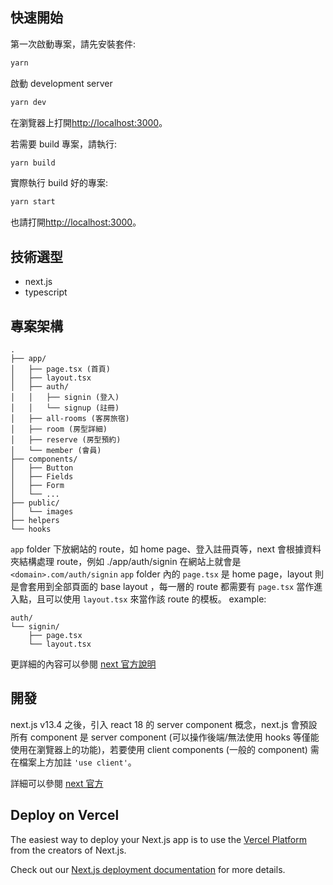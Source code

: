## 快速開始

第一次啟動專案，請先安裝套件:
```bash
yarn
```

啟動 development server
```bash
yarn dev
```

在瀏覽器上打開[http://localhost:3000](http://localhost:3000)。

若需要 build 專案，請執行:
```bash
yarn build
```

實際執行 build 好的專案:
```bash
yarn start
```

也請打開[http://localhost:3000](http://localhost:3000)。

## 技術選型
- next.js
- typescript

## 專案架構
```
.
├── app/
│   ├── page.tsx (首頁)
│   ├── layout.tsx
│   ├── auth/
│   │   ├── signin (登入)
│   │   └── signup (註冊)
│   ├── all-rooms (客房旅宿)
│   ├── room (房型詳細)
│   ├── reserve (房型預約)
│   └── member (會員)
├── components/
│   ├── Button
│   ├── Fields
│   ├── Form
│   └── ...
├── public/
│   └── images
├── helpers
└── hooks
```

`app` folder 下放網站的 route，如 home page、登入註冊頁等，next 會根據資料夾結構處理 route，例如 ./app/auth/signin 在網站上就會是 `<domain>.com/auth/signin`
`app` folder 內的 `page.tsx` 是 home page，layout 則是會套用到全部頁面的 base layout ，每一層的 route 都需要有 `page.tsx` 當作進入點，且可以使用 `layout.tsx` 來當作該 route 的模板。
example: 
```
auth/
└── signin/
    ├── page.tsx
    └── layout.tsx
```
更詳細的內容可以參閱 [next 官方說明](https://nextjs.org/docs/getting-started/project-structure)

## 開發
next.js v13.4 之後，引入 react 18 的 server component 概念，next.js 會預設所有 component 是 server component (可以操作後端/無法使用 hooks 等僅能使用在瀏覽器上的功能)，若要使用 client components (一般的 component) 需在檔案上方加註 `'use client'`。

詳細可以參閱 [next 官方](https://nextjs.org/docs/app/building-your-application/rendering/server-components)

## Deploy on Vercel

The easiest way to deploy your Next.js app is to use the [Vercel Platform](https://vercel.com/new?utm_medium=default-template&filter=next.js&utm_source=create-next-app&utm_campaign=create-next-app-readme) from the creators of Next.js.

Check out our [Next.js deployment documentation](https://nextjs.org/docs/deployment) for more details.
